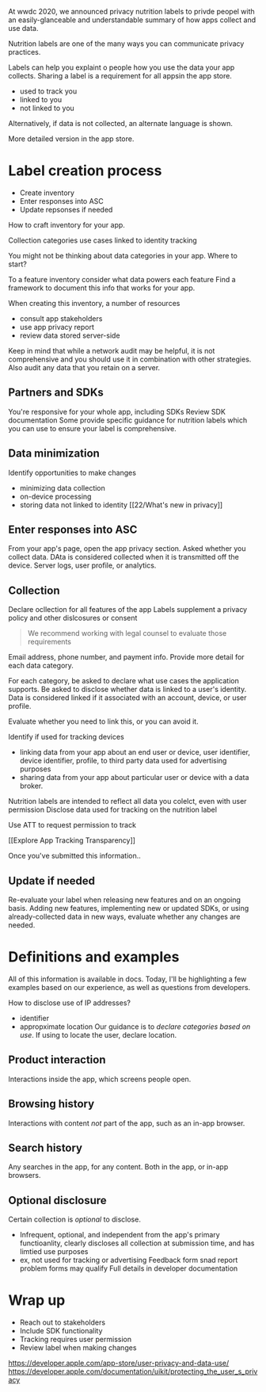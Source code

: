 At wwdc 2020, we announced privacy nutrition labels to privde peopel with an easily-glanceable and understandable summary of how apps collect and use data.

Nutrition labels are one of the many ways you can communicate privacy practices.

Labels can help you explaint o people how you use the data your app collects.  Sharing a label is a requirement for all appsin the app store.

* used to track you
* linked to you
* not linked to you

Alternatively, if data is not collected, an alternate language is shown.

More detailed version in the app store.

# Label creation process
* Create inventory
* Enter responses into ASC
* Update repsonses if needed

How to craft inventory for your app.

Collection categories
use cases
linked to identity
tracking

You might not be thinking about data categories in your app.  Where to start?

To a feature inventory
consider what data powers each feature
Find a framework to document this info that works for your app.

When creating this inventory, a number of resources
* consult app stakeholders
* use app privacy report
* review data stored server-side

Keep in mind that while a network audit may be helpful, it is not comprehensive and you should use it in combination with other strategies.  Also audit any data that you retain on a server.

## Partners and SDKs
You're responsive for your whole app, including SDKs
Review SDK documentation
Some provide specific guidance for nutrition labels which you can use to ensure your label is comprehensive.

## Data minimization
Identify opportunities to make changes
* minimizing data collection
* on-device processing
* storing data not linked to identity
[[22/What's new in privacy]]

## Enter responses into ASC
From your app's page, open the app privacy section.  Asked whether you collect data.  DAta is considered collected when it is transmitted off the device.  Server logs, user profile, or analytics.

## Collection
Declare ocllection for all features of the app
Labels supplement a privacy policy and other dislcosures or consent
> We recommend working with legal counsel to evaluate those requirements

Email address, phone number, and payment info.  Provide more detail for each data category.

For each category, be asked to declare what use cases the application supports.  Be asked to disclose whether data is linked to a user's identity.  Data is considered linked if it associated with an account, device, or user profile.

Evaluate whether you need to link this, or you can avoid it.

Identify if used for tracking devices
* linking data from your app about an end user or device, user identifier, device identifier, profile, to third party data used for advertising purposes
* sharing data from your app about particular user or device with a data broker.

Nutrition labels are intended to reflect all data you colelct, even with user permission
Disclose data used for tracking on the nutrition label

Use ATT to request permission to track

[[Explore App Tracking Transparency]]

Once you've submitted this information..

## Update if needed
Re-evaluate your label when releasing new features and on an ongoing basis.  Adding new features, implementing new or updated SDKs, or using already-collected data in new ways, evaluate whether any changes are needed.

# Definitions and examples

All of this information is available in docs.  Today, I'll be highlighting a few examples based on our experience, as well as questions from developers.

How to disclose use of IP addresses?
* identifier
* appropximate location
Our guidance is to *declare categories based on use*.
If using to locate the user, declare location.

## Product interaction
Interactions inside the app, which screens people open.

## Browsing history
Interactions with content *not* part of the app, such as an in-app browser.

## Search history
Any searches in the app, for any content.  Both in the app, or in-app browsers.

## Optional disclosure
Certain collection is *optional* to disclose.

* Infrequent, optional, and independent from the app's primary functioanlity, clearly discloses all collection at submission time, and has limtied use purposes
* ex, not used for tracking or advertising
Feedback form snad report problem forms may qualify
Full details in developer documentation

# Wrap up
* Reach out to stakeholders
* Include SDK functionality
* Tracking requires user permission
* Review label when making changes



https://developer.apple.com/app-store/user-privacy-and-data-use/
https://developer.apple.com/documentation/uikit/protecting_the_user_s_privacy